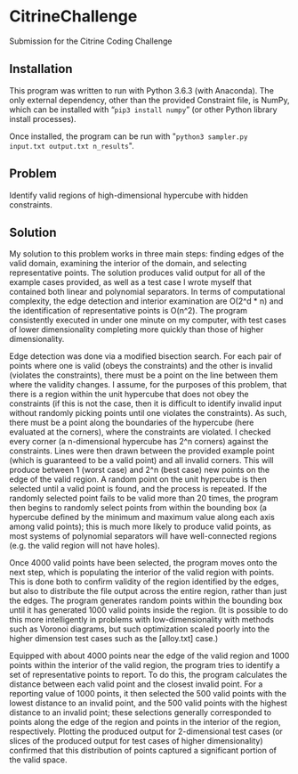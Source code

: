 # CitrineChallenge
Submission for the Citrine Coding Challenge

## Installation
This program was written to run with Python 3.6.3 (with Anaconda). The only external dependency, other than the provided Constraint file, is NumPy, which can be installed with “<code>pip3 install numpy</code>” (or other Python library install processes). 

Once installed, the program can be run with "<code>python3 sampler.py input.txt output.txt n_results</code>".

## Problem 
Identify valid regions of high-dimensional hypercube with hidden constraints. 

## Solution 
My solution to this problem works in three main steps: finding edges of the valid domain, examining the interior of the domain, and selecting representative points. The solution produces valid output for all of the example cases provided, as well as a test case I wrote myself that contained both linear and polynomial separators. In terms of computational complexity, the edge detection and interior examination are O(2^d * n) and the identification of representative points is O(n^2). The program consistently executed in under one minute on my computer, with test cases of lower dimensionality completing more quickly than those of higher dimensionality. 

Edge detection was done via a modified bisection search. For each pair of points where one is valid (obeys the constraints) and the other is invalid (violates the constraints), there must be a point on the line between them where the validity changes. I assume, for the purposes of this problem, that there is a region within the unit hypercube that does not obey the constraints (if this is not the case, then it is difficult to identify invalid input without randomly picking points until one violates the constraints). As such, there must be a point along the boundaries of the hypercube (here evaluated at the corners), where the constraints are violated. I checked every corner (a n-dimensional hypercube has 2^n corners) against the constraints. Lines were then drawn between the provided example point (which is guaranteed to be a valid point) and all invalid corners. This will produce between 1 (worst case) and 2^n (best case) new points on the edge of the valid region. A random point on the unit hypercube is then selected until a valid point is found, and the process is repeated. If the randomly selected point fails to be valid more than 20 times, the program then begins to randomly select points from within the bounding box (a hypercube defined by the minimum and maximum value along each axis among valid points); this is much more likely to produce valid points, as most systems of polynomial separators will have well-connected regions (e.g. the valid region will not have holes). 

Once 4000 valid points have been selected, the program moves onto the next step, which is populating the interior of the valid region with points. This is done both to confirm validity of the region identified by the edges, but also to distribute the file output across the entire region, rather than just the edges. The program generates random points within the bounding box until it has generated 1000 valid points inside the region. (It is possible to do this more intelligently in problems with low-dimensionality with methods such as Voronoi diagrams, but such optimization scaled poorly into the higher dimension test cases such as the [alloy.txt] case.)

Equipped with about 4000 points near the edge of the valid region and 1000 points within the interior of the valid region, the program tries to identify a set of representative points to report. To do this, the program calculates the distance between each valid point and the closest invalid point. For a reporting value of 1000 points, it then selected the 500 valid points with the lowest distance to an invalid point, and the 500 valid points with the highest distance to an invalid point; these selections generally corresponded to points along the edge of the region and points in the interior of the region, respectively. Plotting the produced output for 2-dimensional test cases (or slices of the produced output for test cases of higher dimensionality) confirmed that this distribution of points captured a significant portion of the valid space.  

